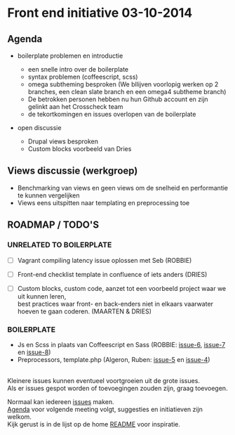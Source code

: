 # Front end initiative 03-10-2014

## Agenda

  * boilerplate problemen en introductie
    * een snelle intro over de boilerplate
    * syntax problemen (coffeescript, scss)
    * omega subtheming besproken (We bllijven voorlopig werken op 2 branches, een clean slate branch en een omega4 subtheme branch)
    * De betrokken personen hebben nu hun Github account en zijn gelinkt aan het Crosscheck team
    * de tekortkomingen en issues overlopen van de boilerplate

  * open discussie
    * Drupal views besproken
    * Custom blocks voorbeeld van Dries

## Views discussie (werkgroep)

* Benchmarking van views en geen views om de snelheid en performantie te kunnen vergelijken
* Views eens uitspitten naar templating en preprocessing toe

## ROADMAP / TODO'S

### UNRELATED TO BOILERPLATE

- [ ] Vagrant compiling latency issue oplossen met Seb (ROBBIE)
- [ ] Front-end checklist template in confluence of iets anders (DRIES)
- [ ] Custom blocks, custom code, aanzet tot een voorbeeld project waar we uit kunnen leren,<br>
best practices waar front- en back-enders niet in elkaars vaarwater hoeven te gaan coderen. (MAARTEN & DRIES)


### BOILERPLATE

* Js en Scss in plaats van Coffeescript en Sass (ROBBIE: [issue-6](https://github.com/Crosscheck/drupal-theme-boilerplate/issues/6), [issue-7](https://github.com/Crosscheck/drupal-theme-boilerplate/issues/7) en [issue-8](https://github.com/Crosscheck/drupal-theme-boilerplate/issues/8))
* Preprocessors, template.php (Algeron, Ruben: [issue-5](https://github.com/Crosscheck/drupal-theme-boilerplate/issues/5) en [issue-4](https://github.com/Crosscheck/drupal-theme-boilerplate/issues/4))
<br><br>

Kleinere issues kunnen eventueel voortgroeien uit de grote issues.<br>
Als er issues gespot worden of toevoegingen zouden zijn, graag toevoegen.<br>

Normaal kan iedereen [issues](https://github.com/Crosscheck/drupal-theme-boilerplate/issues) maken.<br>
[Agenda](https://github.com/Crosscheck/front-end-initiative/blob/master/24-10-2014/Agenda.md) voor volgende meeting volgt, suggesties en initiatieven zijn welkom.<br>
Kijk gerust is in de lijst op de home [README](https://github.com/Crosscheck/front-end-initiative) voor inspiratie.
